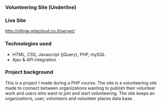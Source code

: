 ### Volunteering Site (Underline)

### Live Site
http://ofirge.mtacloud.co.il/server/

### Technologies used
- HTML, CSS, Javascript (jQuery), PHP, mySQL
- Ajax & API integration


### Project background
This is a project I made during a PHP course. The site is a volunteering site made to connect between organizations wanting to publish their volunteer work and users who want to join and start volunteering.
The site keeps an organizations, user, volunteers and volunteer places data base.
